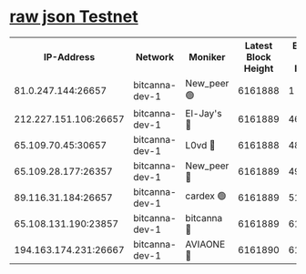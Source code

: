 [raw json Testnet](https://rpc-check.bcat.stavr.tech/bcat/rpc-bcat-result.json)
=


<table><tr><th>IP-Address</th><th>Network</th><th>Moniker</th><th>Latest Block Height</th><th>Earliest Block Height</th><th>Catching Up</th><th>Tx Index</th><th>Voting Power</th><th>Scan Time</th></tr><tr><td>81.0.247.144:26657</td><td>bitcanna-dev-1</td><td>New_peer 🟢</td><td>6161888</td><td>1</td><td>False</td><td>on</td><td>0</td><td>2024-01-26T23:40:45.526117420UTC</td></tr><tr><td>212.227.151.106:26657</td><td>bitcanna-dev-1</td><td>El-Jay's 🔴</td><td>6161889</td><td>4670391</td><td>False</td><td>on</td><td>2218164</td><td>2024-01-26T23:40:52.325590590UTC</td></tr><tr><td>65.109.70.45:30657</td><td>bitcanna-dev-1</td><td>L0vd 🔴</td><td>6161888</td><td>4828155</td><td>False</td><td>on</td><td>7920</td><td>2024-01-26T23:40:45.906977004UTC</td></tr><tr><td>65.109.28.177:26357</td><td>bitcanna-dev-1</td><td>New_peer 🔴</td><td>6161889</td><td>4952911</td><td>False</td><td>on</td><td>2237067</td><td>2024-01-26T23:40:53.097947929UTC</td></tr><tr><td>89.116.31.184:26657</td><td>bitcanna-dev-1</td><td>cardex 🟢</td><td>6161889</td><td>5185001</td><td>False</td><td>on</td><td>0</td><td>2024-01-26T23:40:52.711976172UTC</td></tr><tr><td>65.108.131.190:23857</td><td>bitcanna-dev-1</td><td>bitcanna 🔴</td><td>6161889</td><td>6157889</td><td>False</td><td>off</td><td>82269</td><td>2024-01-26T23:40:53.587706259UTC</td></tr><tr><td>194.163.174.231:26667</td><td>bitcanna-dev-1</td><td>AVIAONE 🔴</td><td>6161890</td><td>6161481</td><td>False</td><td>on</td><td>1949865</td><td>2024-01-26T23:41:00.062848165UTC</td></tr></table>